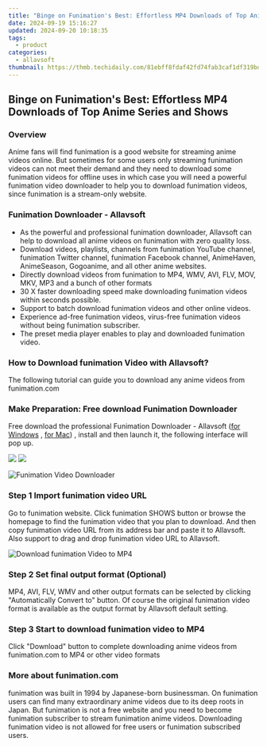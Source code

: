 ```yaml
---
title: "Binge on Funimation's Best: Effortless MP4 Downloads of Top Anime Series and Shows"
date: 2024-09-19 15:16:27
updated: 2024-09-20 10:18:35
tags:
  - product
categories:
  - allavsoft
thumbnail: https://thmb.techidaily.com/81ebff8fdaf42fd74fab3caf1df319bd8e37362bcaaab93f9b1c17f1267af060.png
---
```


## Binge on Funimation's Best: Effortless MP4 Downloads of Top Anime Series and Shows

### Overview

Anime fans will find funimation is a good website for streaming anime videos online. But sometimes for some users only streaming funimation videos can not meet their demand and they need to download some funimation videos for offline uses in which case you will need a powerful funimation video downloader to help you to download funimation videos, since funimation is a stream-only website.

### Funimation Downloader - Allavsoft

* As the powerful and professional funimation downloader, Allavsoft can help to download all anime videos on funimation with zero quality loss.
* Download videos, playlists, channels from funimation YouTube channel, funimation Twitter channel, funimation Facebook channel, AnimeHaven, AnimeSeason, Gogoanime, and all other anime websites.
* Directly download videos from funimation to MP4, WMV, AVI, FLV, MOV, MKV, MP3 and a bunch of other formats
* 30 X faster downloading speed make downloading funimation videos within seconds possible.
* Support to batch download funimation videos and other online videos.
* Experience ad-free funimation videos, virus-free funimation videos without being funimation subscriber.
* The preset media player enables to play and downloaded funimation video.

### How to Download funimation Video with Allavsoft?

The following tutorial can guide you to download any anime videos from funimation.com

### Make Preparation: Free download Funimation Downloader

Free download the professional Funimation Downloader - Allavsoft ([for Windows](https://tools.techidaily.com/allavsoft/products/) , [for Mac](https://tools.techidaily.com/allavsoft/products/)) , install and then launch it, the following interface will pop up.

[![](https://www.allavsoft.com/how-to/../images/how-to/free-download-win.jpg)](https://tools.techidaily.com/allavsoft/products/) [![](https://www.allavsoft.com/how-to/../images/how-to/free-download-mac.jpg)](https://tools.techidaily.com/allavsoft/products/)

![Funimation Video Downloader](https://www.allavsoft.com/how-to/../images/allavsoft/screen-shot-600.jpg)

### Step 1 Import funimation video URL

Go to funimation website. Click funimation SHOWS button or browse the homepage to find the funimation video that you plan to download. And then copy funimation video URL from its address bar and paste it to Allavsoft. Also support to drag and drop funimation video URL to Allavsoft.

![Download funimation Video to MP4](https://www.allavsoft.com/how-to/../images/how-to/download-rtmp-video/download-rtmp-video.jpg)

### Step 2 Set final output format (Optional)

MP4, AVI, FLV, WMV and other output formats can be selected by clicking "Automatically Convert to" button. Of course the original funimation video format is available as the output format by Allavsoft default setting.

### Step 3 Start to download funimation video to MP4

Click "Download" button to complete downloading anime videos from funimation.com to MP4 or other video formats

### More about funimation.com

funimation was built in 1994 by Japanese-born businessman. On funimation users can find many extraordinary anime videos due to its deep roots in Japan. But funimation is not a free website and you need to become funimation subscriber to stream funimation anime videos. Downloading funimation video is not allowed for free users or funimation subscribed users.

<ins class="adsbygoogle"
     style="display:block"
     data-ad-format="autorelaxed"
     data-ad-client="ca-pub-7571918770474297"
     data-ad-slot="1223367746"></ins>



<ins class="adsbygoogle"
     style="display:block"
     data-ad-client="ca-pub-7571918770474297"
     data-ad-slot="8358498916"
     data-ad-format="auto"
     data-full-width-responsive="true"></ins>
